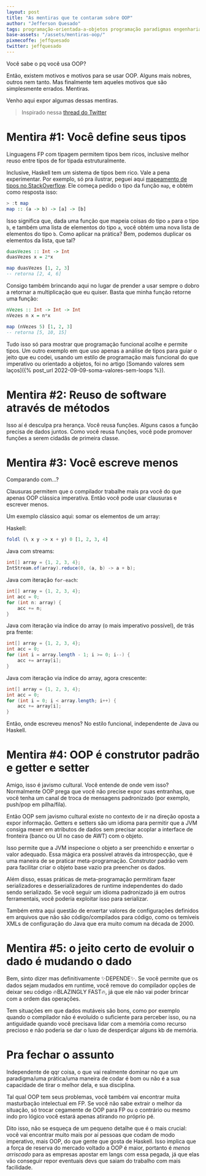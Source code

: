 ```yaml
---
layout: post
title: "As mentiras que te contaram sobre OOP"
author: "Jefferson Quesado"
tags: programação-orientada-a-objetos programação paradigmas engenharia-de-software haskell java
base-assets: "/assets/mentiras-oop/"
pixmecoffe: jeffquesado
twitter: jeffquesado
---
```


Você sabe o pq você usa OOP?

Então, existem motivos e motivos para se usar OOP. Alguns mais nobres, outros nem tanto.
Mas finalmente tem aqueles motivos que são simplesmente errados. Mentiras.

Venho aqui expor algumas dessas mentiras.

> Inspirado nessa [thread do Twitter](https://x.com/JeffQuesado/status/1825947635834118389)

# Mentira #1: Você define seus tipos

Linguagens FP com tipagem permitem tipos bem ricos, inclusive melhor
reuso entre tipos de for tipada estruturalmente.

Inclusive, Haskell tem um sistema de tipos bem rico. Vale a pena experimentar.
Por exemplo, só pra ilustrar, peguei aqui
[mapeamento de tipos no StackOverflow](https://stackoverflow.com/q/22337214/4438007).
Ele começa pedido o tipo da função `map`, e obtém como resposta isso:

```haskell
> :t map
map :: (a -> b) -> [a] -> [b]
```

Isso significa que, dada uma função que mapeia coisas do tipo `a` para o tipo `b`,
e também uma lista de elementos do tipo `a`, você obtém uma nova lista de elementos
do tipo `b`. Como aplicar na prática? Bem, podemos duplicar os elementos da lista,
que tal?

```haskell
duasVezes :: Int -> Int
duasVezes x = 2*x

map duasVezes [1, 2, 3]
-- retorna [2, 4, 6]
```

Consigo também brincando aqui no lugar de prender a usar sempre o dobro a retornar
a multiplicação que eu quiser. Basta que minha função retorne uma função:

```haskell
nVezes :: Int -> Int -> Int
nVezes n x = n*x

map (nVezes 5) [1, 2, 3]
-- retorna [5, 10, 15]
```

Tudo isso só para mostrar que programação funcional acolhe e permite tipos.
Um outro exemplo em que uso apenas a análise de tipos para guiar o jeito
que eu codei, usando um estilo de programação mais funcional do que
imperativo ou orientado a objetos, foi no artigo [Somando valores sem laços]({% post_url 2022-09-09-soma-valores-sem-loops %}).

# Mentira #2: Reuso de software através de métodos

Isso aí é desculpa pra herança. Você reusa funções. Alguns casos a função precisa de dados juntos.
Como você reusa funções, você pode promover funções a serem cidadãs de primeira classe.

# Mentira #3: Você escreve menos

Comparando com...?

Clausuras permitem que o compilador trabalhe mais pra você do que apenas OOP clássica imperativa.
Então você pode usar clausuras e escrever menos.

Um exemplo clássico aqui: somar os elementos de um array:

Haskell:
```haskell
foldl (\ x y -> x + y) 0 [1, 2, 3, 4]
```

Java com streams:
```java
int[] array = {1, 2, 3, 4};
IntStream.of(array).reduce(0, (a, b) -> a + b);
```

Java com iteração `for-each`:
```java
int[] array = {1, 2, 3, 4};
int acc = 0;
for (int n: array) {
    acc += n;
}
```

Java com iteração via índice do array (o mais imperativo possível), de trás pra frente:
```java
int[] array = {1, 2, 3, 4};
int acc = 0;
for (int i = array.length - 1; i >= 0; i--) {
    acc += array[i];
}
```

Java com iteração via índice do array, agora crescente:
```java
int[] array = {1, 2, 3, 4};
int acc = 0;
for (int i = 0; i < array.length; i++) {
    acc += array[i];
}
```

Então, onde escreveu menos? No estilo funcional, independente de Java ou Haskell.

# Mentira #4: OOP é construtor padrão e getter e setter

Amigo, isso é javismo cultural. Você entende de onde vem isso?
Normalmente OOP prega que você não precise expor suas entranhas,
que você tenha um canal de troca de mensagens padronizado
(por exemplo, push/pop em pilha/fila).

Então OOP sem javismo cultural existe no contexto de ir na direção
oposta a expor informação. Getters e setters são um idioma para permitir
que a JVM consiga mexer em atributos de dados sem precisar acoplar a
interface de fronteira (banco ou UI no caso de AWT) com o objeto.

Isso permite que a JVM inspecione o objeto a ser preenchido e enxertar
o valor adequado. Essa mágica era possível através da introspecção,
que é uma maneira de se praticar meta-programação. Construtor padrão
vem para facilitar criar o objeto base vazio pra preencher os dados.

Além disso, essas práticas de meta-programação permitiram fazer
serializadores e desserializadores de runtime independentes do dado
sendo serializado. Se você seguir um idioma padronizado já em outros
ferramentais, você poderia exploitar isso para serializar.

Também entra aqui questão de enxertar valores de configurações definidos
em arquivos que não são código/compilados para código, como os temíveis XMLs
de configuração do Java que era muito comum na década de 2000.

# Mentira #5: o jeito certo de evoluir o dado é mudando o dado

Bem, sinto dizer mas definitivamente ✨DEPENDE✨. Se você permite que os dados
sejam mudados em runtime, você remove do compilador opções de deixar seu código
🔥BLAZINGLY FAST🔥, já que ele não vai poder brincar com a ordem das operações.

Tem situações em que dados mutáveis são bons, como por exemplo quando o
compilador não é evoluído o suficiente para perceber isso, ou na antiguidade
quando você precisava lidar com a memória como recurso precioso e não poderia
se dar o luxo de desperdiçar alguns kb de memória.

# Pra fechar o assunto

Independente de qqr coisa, o que vai realmente dominar no que um
paradigma/uma prática/uma maneira de codar é bom ou não é a sua capacidade
de tirar o melhor dela, e sua disciplina.

Tal qual OOP tem seus problemas, você também vai encontrar muita masturbação
intelectual em FP. Se você não sabe extrair o melhor da situação, só trocar
cegamente de OOP para FP ou o contrário ou mesmo indo pro lógico você estará
apenas atirando no próprio pé.

Dito isso, não se esqueça de um pequeno detalhe que é o mais crucial: você
vai encontrar muito mais por aí pessoas que codam de modo imperativo, mais OOP,
do que gente que gosta de Haskell. Isso implica que a força de reserva do mercado
voltado a OOP é maior, portanto é _menos arriscado_ para as empresas apostar
em langs com essa pegada, já que elas vão conseguir repor eventuais devs que
saiam do trabalho com mais facilidade.
